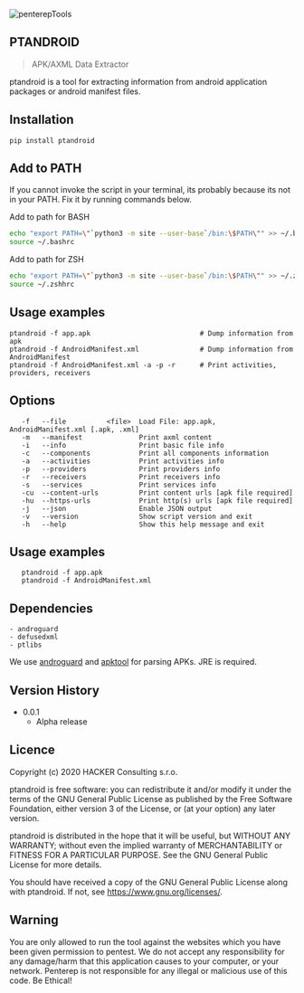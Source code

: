 ![penterepTools](https://www.penterep.com/external/penterepToolsLogo.png)

## PTANDROID
> APK/AXML Data Extractor

ptandroid is a tool for extracting information from android application packages or android manifest files.

## Installation

```
pip install ptandroid
```

## Add to PATH
If you cannot invoke the script in your terminal, its probably because its not in your PATH. Fix it by running commands below.

Add to path for BASH
```bash
echo "export PATH=\"`python3 -m site --user-base`/bin:\$PATH\"" >> ~/.bashrc
source ~/.bashrc
```
Add to path for ZSH
```bash
echo "export PATH=\"`python3 -m site --user-base`/bin:\$PATH\"" >> ~/.zshhrc
source ~/.zshhrc
```

## Usage examples

```
ptandroid -f app.apk                           # Dump information from apk
ptandroid -f AndroidManifest.xml               # Dump information from AndroidManifest
ptandroid -f AndroidManifest.xml -a -p -r      # Print activities, providers, receivers
```

## Options
```
   -f   --file          <file>  Load File: app.apk, AndroidManifest.xml [.apk, .xml]
   -m   --manifest              Print axml content
   -i   --info                  Print basic file info
   -c   --components            Print all components information
   -a   --activities            Print activities info
   -p   --providers             Print providers info
   -r   --receivers             Print receivers info
   -s   --services              Print services info
   -cu  --content-urls          Print content urls [apk file required]
   -hu  --https-urls            Print http(s) urls [apk file required]
   -j   --json                  Enable JSON output
   -v   --version               Show script version and exit
   -h   --help                  Show this help message and exit
```

## Usage examples
```
   ptandroid -f app.apk
   ptandroid -f AndroidManifest.xml
```

## Dependencies
    - androguard
    - defusedxml
    - ptlibs

We use [androguard](https://github.com/androguard/androguard) and [apktool](https://ibotpeaches.github.io/Apktool/) for parsing APKs. JRE is required.

## Version History

* 0.0.1
    * Alpha release

## Licence

Copyright (c) 2020 HACKER Consulting s.r.o.

ptandroid is free software: you can redistribute it and/or modify it under the terms of the GNU General Public License as published by the Free Software Foundation, either version 3 of the License, or (at your option) any later version.

ptandroid is distributed in the hope that it will be useful, but WITHOUT ANY WARRANTY; without even the implied warranty of MERCHANTABILITY or FITNESS FOR A PARTICULAR PURPOSE. See the GNU General Public License for more details.

You should have received a copy of the GNU General Public License along with ptandroid. If not, see https://www.gnu.org/licenses/.

## Warning

You are only allowed to run the tool against the websites which you have been given permission to pentest. We do not accept any responsibility for any damage/harm that this application causes to your computer, or your network. Penterep is not responsible for any illegal or malicious use of this code. Be Ethical!

